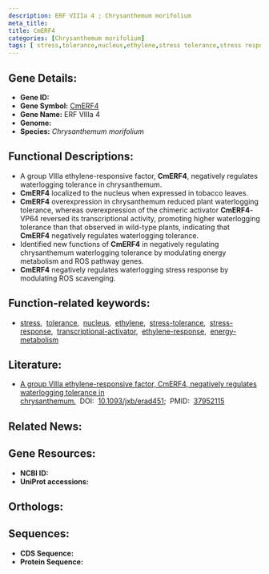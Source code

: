```yaml
---
description: ERF VIIIa 4 ; Chrysanthemum morifolium
meta_title:
title: CmERF4
categories: [Chrysanthemum morifolium]
tags: [ stress,tolerance,nucleus,ethylene,stress tolerance,stress response,transcriptional activator,ethylene response,energy metabolism ]
---
```


## Gene Details:
- **Gene ID:** []()
- **Gene Symbol:** <u>CmERF4</u>
- **Gene Name:** ERF VIIIa 4
- **Genome:** []()
- **Species:** *Chrysanthemum morifolium*

## Functional Descriptions:
   - A group VIIIa ethylene-responsive factor, **CmERF4**, negatively regulates waterlogging tolerance in chrysanthemum.
   - **CmERF4** localized to the nucleus when expressed in tobacco leaves.
   - **CmERF4** overexpression in chrysanthemum reduced plant waterlogging tolerance, whereas overexpression of the chimeric activator **CmERF4**-VP64 reversed its transcriptional activity, promoting higher waterlogging tolerance than that observed in wild-type plants, indicating that **CmERF4** negatively regulates waterlogging tolerance.
   - Identified new functions of **CmERF4** in negatively regulating chrysanthemum waterlogging tolerance by modulating energy metabolism and ROS pathway genes.
   - **CmERF4** negatively regulates waterlogging stress response by modulating ROS scavenging.

## Function-related keywords:
   - [stress](/tags/stress/),&nbsp;&nbsp;[tolerance](/tags/tolerance/),&nbsp;&nbsp;[nucleus](/tags/nucleus/),&nbsp;&nbsp;[ethylene](/tags/ethylene/),&nbsp;&nbsp;[stress-tolerance](/tags/stress-tolerance/),&nbsp;&nbsp;[stress-response](/tags/stress-response/),&nbsp;&nbsp;[transcriptional-activator](/tags/transcriptional-activator/),&nbsp;&nbsp;[ethylene-response](/tags/ethylene-response/),&nbsp;&nbsp;[energy-metabolism](/tags/energy-metabolism/)

## Literature:
   - [A group VIIIa ethylene-responsive factor, CmERF4, negatively regulates waterlogging tolerance in chrysanthemum.](https://doi.org/10.1093/jxb/erad451)&nbsp;&nbsp;DOI:&nbsp;&nbsp;[10.1093/jxb/erad451](https://doi.org/10.1093/jxb/erad451);&nbsp;&nbsp;PMID:&nbsp;&nbsp;[37952115](https://pubmed.ncbi.nlm.nih.gov/37952115/)

## Related News:

## Gene Resources:
- **NCBI ID:**  [](https://www.ncbi.nlm.nih.gov/gene/?term=)
- **UniProt accessions:**  [](https://www.uniprot.org/uniprotkb//entry)

## Orthologs:

## Sequences:
- **CDS Sequence:**
- **Protein Sequence:**
